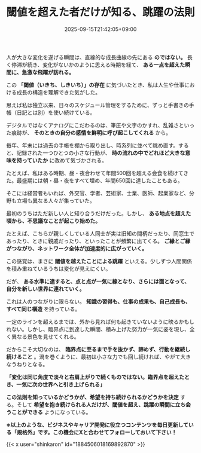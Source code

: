 ﻿---
title: "閾値を超えた者だけが知る、跳躍の法則"
date: 2025-09-15T21:42:05+09:00
draft: false
---

人が大きな変化を遂げる瞬間は、直線的な成長曲線の先にある **のではない。** 長く停滞が続き、変化がないかのように思える時期を経て、 **ある一点を超えた瞬間に、急激な飛躍が訪れる。**

この **「閾値（いきち、しきいち）」の存在** に気づいたとき、私は人生や仕事における成長の構造を理解できた気がした。



思えば私は独立以来、日々のスケジュール管理をするために、ずっと手書きの手帳（日記とは別）を使い続けている。

デジタルではなくアナログにこだわるのは、筆圧や文字のかすれ、乱雑さといった痕跡が、 **そのときの自分の感情を鮮明に呼び起こしてくれる** から。

毎年、年末には過去の手帳を棚から取り出し、時系列に並べて眺め直す。すると、記録された一つひとつの小さな行動が、 **時の流れの中でどれほど大きな意味を持っていたか** に改めて気づかされる。



たとえば、私はある時期、昼・夜合わせて年間500回を超える会食を続けてきた。最盛期には朝・昼・夜をすべて埋め、年間650回に達したこともある。

そこには経営者もいれば、外交官、学者、芸術家、士業、医師、起業家など、分野も立場も異なる人々が集っていた。



最初のうちはただ新しい人と知り合うだけだった。しかし、 **ある地点を超えた頃から、不思議なことが起こり始めた。**

たとえば、こちらが親しくしている人同士が実は旧知の間柄だったり、同窓生であったり、ときに親戚だったり、といったことが頻繁に出てくる。 **ご縁とご縁がつながり、ネットワーク全体が加速度的に広がっていく。**



この感覚は、まさに **閾値を越えたことによる跳躍** といえる。少しずつ人間関係を積み重ねているうちは変化が見えにくい。

だが、 **ある水準に達すると、点と点が一気に線となり、さらには面となって、自分を新しい世界に連れていく。**



これは人のつながりに限らない。 **知識の習得も、仕事の成果も、自己成長も、すべて同じ構造** を持っている。

一定のラインを超えるまでは、外から見れば何も起きていないように映るかもしれない。しかし、臨界点に到達した瞬間、積み上げた努力が一気に姿を現し、全く異なる景色を見せてくれる。



だからこそ大切なのは、 **臨界点に至るまで手を抜かず、諦めず、行動を継続し続けること** 。渦を巻くように、最初は小さな力でも回し続ければ、やがて大きなうねりとなる。

**「変化は同じ角度で淡々と右肩上がりで続くものではない。臨界点を超えたとき、一気に次の世界へと引き上げられる」**

**この法則を知っているかどうかが、希望を持ち続けられるかどうかを決定** する。そして **希望を抱き続けられる人だけが、閾値を超え、跳躍の瞬間に立ち会うことができる** ようになっている。



**※以上のような、ビジネスやキャリア開発に役立つコンテンツを毎日更新している「規格外」です。この機会にXと合わせてフォローしておいて下さい！**



{{< x user="shinkaron" id="1884506018169892870" >}}